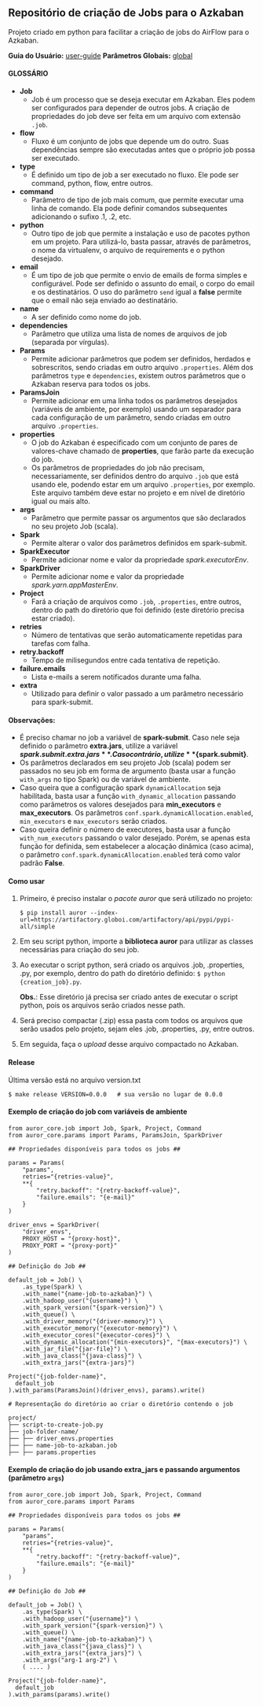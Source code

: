 Repositório de criação de Jobs para o Azkaban
----------------------------------------------

Projeto criado em python para facilitar a criação de jobs do AirFlow para o Azkaban.

**Guia do Usuário:** [user-guide](http://docs-bigdata.cloud.globoi.com/cluster/azkaban/user-guide/)
**Parâmetros Globais:** [global](http://docs-bigdata.cloud.globoi.com/cluster/azkaban/global/)

#### GLOSSÁRIO

* **Job**
	- Job é um processo que se deseja executar em Azkaban. Eles podem ser configurados para depender de outros jobs. A criação de propriedades do job deve ser feita em um arquivo com extensão `.job`.
* **flow**
	- Fluxo é um conjunto de jobs que depende um do outro. Suas dependências sempre são executadas antes que o próprio job possa ser executado.
* **type**
	- É definido um tipo de job a ser executado no fluxo. Ele pode ser command, python, flow, entre outros.
* **command**
	- Parâmetro de tipo de job mais comum, que permite executar uma linha de comando. Ela pode definir comandos subsequentes adicionando o sufixo .1, .2, etc.
* **python**
	- Outro tipo de job que permite a instalação e uso de pacotes python em um projeto. Para utilizá-lo, basta passar, através de parâmetros, o nome da virtualenv, o arquivo de requirements e o python desejado.
* **email**
    - É um tipo de job que permite o envio de emails de forma simples e configurável. Pode ser definido o assunto do email, o corpo do email e os destinatários. O uso do parâmetro `send` igual a **false** permite que o email não seja enviado ao destinatário.
* **name**
	- A ser definido como nome do job.
* **dependencies**
	- Parâmetro que utiliza uma lista de nomes de arquivos de job (separada por vírgulas).
* **Params**
	- Permite adicionar parâmetros que podem ser definidos, herdados e sobrescritos, sendo criadas em outro arquivo `.properties`. Além dos parâmetros `type` e `dependencies`, existem outros parâmetros que o Azkaban reserva para todos os jobs.
* **ParamsJoin**
	- Permite adicionar em uma linha todos os parâmetros desejados (variáveis de ambiente, por exemplo) usando um separador para cada configuração de um parâmetro, sendo criadas em outro arquivo `.properties`.
* **properties**
	- O job do Azkaban é especificado com um conjunto de pares de valores-chave chamado de **properties**, que farão parte da execução do job.
	- Os parâmetros de propriedades do job não precisam, necessariamente, ser definidos dentro do arquivo `.job` que está usando ele, podendo estar em um arquivo `.properties`, por exemplo. Este arquivo também deve estar no projeto e em nível de diretório igual ou mais alto.
* **args**
	- Parâmetro que permite passar os argumentos que são declarados no seu projeto Job (scala).
* **Spark**
	- Permite alterar o valor dos parâmetros definidos em spark-submit.
* **SparkExecutor**
	- Permite adicionar nome e valor da propriedade _spark.executorEnv_.
* **SparkDriver**
	- Permite adicionar nome e valor da propriedade _spark.yarn.appMasterEnv_.
* **Project**
	- Fará a criação de arquivos como `.job`, `.properties`, entre outros, dentro do path do diretório que foi definido (este diretório precisa estar criado).
* **retries**
	- Número de tentativas que serão automaticamente repetidas para tarefas com falha.
* **retry.backoff**
	- Tempo de milisegundos entre cada tentativa de repetição.
* **failure.emails**
	- Lista e-mails a serem notificados durante uma falha.
* **extra**
	- Utilizado para definir o valor passado a um parâmetro necessário para spark-submit.

#### Observações:

* É preciso chamar no job a variável de __spark-submit__. Caso nele seja definido o parâmetro **extra.jars**, utilize a variável **${spark.submit.extra.jars}**. Caso contrário, utilize **${spark.submit}**. 
* Os parâmetros declarados em seu projeto Job (scala) podem ser passados no seu job em forma de argumento (basta usar a função `with_args` no tipo Spark) ou de variável de ambiente.
* Caso queira que a configuração spark `dynamicAllocation` seja habilitada, basta usar a função `with_dynamic_allocation` passando como parâmetros os valores desejados para __min_executors__ e __max_executors__. Os parâmetros `conf.spark.dynamicAllocation.enabled`, `min_executors` e `max_executors` serão criados.
* Caso queira definir o número de executores, basta usar a função `with_num_executors` passando o valor desejado. Porém, se apenas esta função for definida, sem estabelecer a alocação dinâmica (caso acima), o parâmetro `conf.spark.dynamicAllocation.enabled` terá como valor padrão **False**.

#### Como usar
1. Primeiro, é preciso instalar o _pacote auror_ que será utilizado no projeto:

    `$ pip install auror --index-url=https://artifactory.globoi.com/artifactory/api/pypi/pypi-all/simple`

2. Em seu script python, importe a **biblioteca auror** para utilizar as classes necessárias para criação do seu job.
3. Ao executar o script python, será criado os arquivos .job, .properties, .py, por exemplo, dentro do path do diretório definido: `$ python {creation_job}.py`.

    **Obs.**: Esse diretório já precisa ser criado antes de executar o script python, pois os arquivos serão criados nesse path.

4. Será preciso compactar (.zip) essa pasta com todos os arquivos que serão usados pelo projeto, sejam eles .job, .properties, .py, entre outros.
5. Em seguida, faça o _upload_ desse arquivo compactado no Azkaban.

#### Release

Última versão está no arquivo version.txt

    $ make release VERSION=0.0.0   # sua versão no lugar de 0.0.0

#### Exemplo de criação do job com variáveis de ambiente

```
from auror_core.job import Job, Spark, Project, Command
from auror_core.params import Params, ParamsJoin, SparkDriver

## Propriedades disponíveis para todos os jobs ##

params = Params(
    "params",
    retries="{retries-value}",
    **{
        "retry.backoff": "{retry-backoff-value}",
        "failure.emails": "{e-mail}"
    }
)

driver_envs = SparkDriver(
    "driver_envs",
    PROXY_HOST = "{proxy-host}",
    PROXY_PORT = "{proxy-port}"
)

## Definição do Job ##

default_job = Job() \
    .as_type(Spark) \
    .with_name("{name-job-to-azkaban}") \
    .with_hadoop_user("{username}") \
    .with_spark_version("{spark-version}") \
    .with_queue() \
    .with_driver_memory("{driver-memory}") \
    .with_executor_memory("{executor-memory}") \
    .with_executor_cores("{executor-cores}") \
    .with_dynamic_allocation("{min-executors}", "{max-executors}") \
    .with_jar_file("{jar-file}") \
    .with_java_class("{java-class}") \
    .with_extra_jars("{extra-jars}")

Project("{job-folder-name}",
  default_job
).with_params(ParamsJoin()(driver_envs), params).write()
```

```
# Representação do diretório ao criar o diretório contendo o job

project/
├── script-to-create-job.py
├── job-folder-name/
├── ├── driver_envs.properties
├── ├── name-job-to-azkaban.job
├── ├── params.properties
```

#### Exemplo de criação do job usando extra_jars e passando argumentos (parâmetro `args`)

```
from auror_core.job import Job, Spark, Project, Command
from auror_core.params import Params

## Propriedades disponíveis para todos os jobs ##

params = Params(
    "params",
    retries="{retries-value}",
    **{
        "retry.backoff": "{retry-backoff-value}",
        "failure.emails": "{e-mail}"
    }
)

## Definição do Job ##

default_job = Job() \
    .as_type(Spark) \
    .with_hadoop_user("{username}") \
    .with_spark_version("{spark-version}") \
    .with_queue() \
    .with_name("{name-job-to-azkaban}") \
    .with_java_class("{java_class}") \
    .with_extra_jars("{extra_jars}") \
    .with_args("arg-1 arg-2") \
    ( .... )

Project("{job-folder-name}",
  default_job
).with_params(params).write()
```
